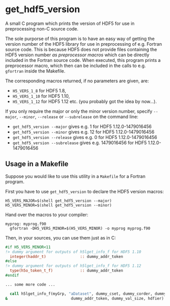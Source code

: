 # get_hdf5_version
A small C program which prints the version of HDF5 for use in preprocessing non-C source code.

The sole purporse of this program is to have an easy way of getting the version number
of the HDF5 library for use in preprocessing of e.g. Fortran source code.
This is because HDF5 does not provide files containing the HDF5 version number _as preprocessor macros_
which can be directly included in the Fortran source code.
When executed, this program prints a preprocessor macro, which then can be included
in the calls to e.g. `gfortran` inside the Makefile.

The corresponding macros returned, if no parameters are given, are:
* `H5_VERS_1_8`  for HDF5 1.8,
* `H5_VERS_1_10` for HDF5 1.10,
* `H5_VERS_1_12` for HDF5 1.12 etc. (you probably got the idea by now...).

If you only require the major or only the minor version number,
specify `--major`, `--minor`, `--release` or `--subrelease` on the command line:
* `get_hdf5_version --major` gives e.g.  1 for HDF5 1.12.0-1479016456
* `get_hdf5_version --minor` gives e.g. 12 for HDF5 1.12.0-1479016456
* `get_hdf5_version --release` gives e.g. 0 for HDF5 1.12.0-1479016456
* `get_hdf5_version --subrelease` gives e.g. 1479016456 for HDF5 1.12.0-1479016456

## Usage in a Makefile
Suppose you would like to use this utility in a `Makefile` for a Fortran program.

First you have to use `get_hdf5_version` to declare the HDF5 version macros:

```make
H5_VERS_MAJOR=$(shell get_hdf5_version --major)
H5_VERS_MINOR=$(shell get_hdf5_version --minor)
```

Hand over the macros to your compiler:

```make
myprog: myprog.f90
  gfortran -DH5_VERS_MINOR=$(H5_VERS_MINOR) -o myprog myprog.f90
```


Then, in your sources, you can use them just as in C:

```fortran
#if H5_VERS_MINOR<11
!> dummy argument for outputs of h5lget_info_f for HDF5 1.10
  integer(haddr_t)               :: dummy_addr_token
#else
!> dummy argument for outputs of h5lget_info_f for HDF5 1.12
  type(h5o_token_t_f)            :: dummy_addr_token
#endif

... some more code ...

  call h5lget_info_f(myGrp, "aDataset", dummy_cset, dummy_corder, dummy_f_corder_valid, dummy_link_type, & 
&                            dummy_addr_token, dummy_val_size, hdfier)
```

